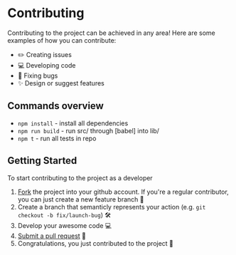 # Contributing

Contributing to the project can be achieved in any area! Here are some examples of how you can contribute:

* ✏️ Creating issues
* 💻 Developing code
* 🐛 Fixing bugs
* ✨ Design or suggest features

## Commands overview

* `npm install` - install all dependencies
* `npm run build` - run src/ through [babel] into lib/
* `npm t` - run all tests in repo

## Getting Started

To start contributing to the project as a developer

1. [Fork](https://help.github.com/articles/fork-a-repo/) the project into your github account. If you're a regular contributor, you can just create a new feature branch 🎩
2. Create a branch that semanticly represents your action (e.g. `git checkout -b fix/launch-bug`) 🛠
3. Develop your awesome code 💻
4. [Submit a pull request](https://help.github.com/articles/about-pull-requests/) 🔁
5. Congratulations, you just contributed to the project 🎉
